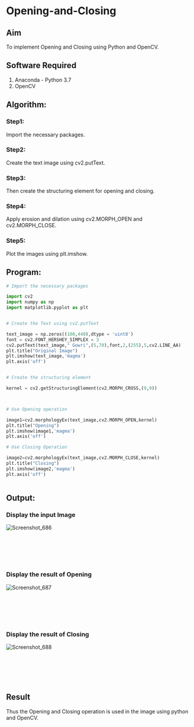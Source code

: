 # Opening-and-Closing

## Aim
To implement Opening and Closing using Python and OpenCV.

## Software Required
1. Anaconda - Python 3.7
2. OpenCV
## Algorithm:
### Step1:
Import the necessary packages.

### Step2:
Create the text image using cv2.putText.

### Step3:
Then create the structuring element for opening and closing.

### Step4:
Apply erosion and dilation using cv2.MORPH_OPEN and cv2.MORPH_CLOSE.

### Step5:
Plot the images using plt.imshow.

 
## Program:

``` Python
# Import the necessary packages

import cv2
import numpy as np
import matplotlib.pyplot as plt


# Create the Text using cv2.putText

text_image = np.zeros((100,440),dtype = 'uint8')
font = cv2.FONT_HERSHEY_SIMPLEX = 3
cv2.putText(text_image," Gowri",(5,70),font,2,(255),5,cv2.LINE_AA)
plt.title("Original Image")
plt.imshow(text_image,'magma')
plt.axis('off')


# Create the structuring element

kernel = cv2.getStructuringElement(cv2.MORPH_CROSS,(9,9))



# Use Opening operation

image1=cv2.morphologyEx(text_image,cv2.MORPH_OPEN,kernel)
plt.title("Opening")
plt.imshow(image1,'magma')
plt.axis('off')

# Use Closing Operation

image2=cv2.morphologyEx(text_image,cv2.MORPH_CLOSE,kernel)
plt.title("Closing")
plt.imshow(image2,'magma')
plt.axis('off')



```
## Output:

### Display the input Image
![Screenshot_686](https://user-images.githubusercontent.com/75235455/170063650-3f388ad7-a570-4cf7-a9bb-8fe60db31ddd.png)
<br>
<br>
<br>
<br>
<br>
<br>

### Display the result of Opening
![Screenshot_687](https://user-images.githubusercontent.com/75235455/170063705-79e2ec19-d7bb-453a-b5ed-7cd7e144fd93.png)
<br>
<br>
<br>
<br>
<br>
<br>

### Display the result of Closing
![Screenshot_688](https://user-images.githubusercontent.com/75235455/170063757-a2480ef0-9a38-4a44-910e-e952acfbce55.png)
<br>
<br>
<br>
<br>
<br>
<br>

## Result
Thus the Opening and Closing operation is used in the image using python and OpenCV.
